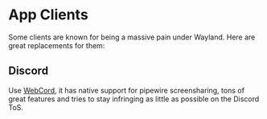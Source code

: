 # App Clients

Some clients are known for being a massive pain under Wayland. Here are great replacements for them:

## Discord

Use [WebCord](https://github.com/SpacingBat3/WebCord), it has native support for pipewire screensharing, tons of great features and tries to stay infringing as little as possible on the Discord ToS.